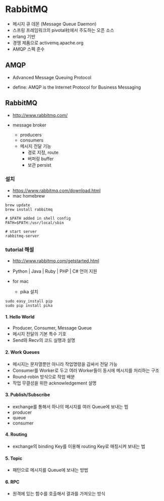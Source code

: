 # RabbitMQ
* 메시지 큐 데몬 (Message Queue Daemon)
* 스프링 프레임워크의 pivotal社에서 주도하는 오픈 소스
* erlang 기반
* 경쟁 제품으로 activemq.apache.org
* AMQP 스펙 준수

## AMQP
* Advanced Message Queuing Protocol

* define: AMQP is the Internet Protocol for Business Messaging

## RabbitMQ
* http://www.rabbitmq.com/

* message broker
  * producers
  * consumers
  * 메시지 전달 기능
    * 경로 지정, route
    * 버퍼링 buffer
    * 보관 persist

### 설치
* https://www.rabbitmq.com/download.html
* mac homebrew
```
brew update
brew install rabbitmq

# $PATH added in shell config
PATH=$PATH:/usr/local/sbin

# start server
rabbitmq-server
```


### tutorial 해설
* http://www.rabbitmq.com/getstarted.html
* Python | Java | Ruby | PHP | C# 언어 지원

* for mac
  * pika 설치
```
sudo easy_install pip
sudo pip install pika
```

#### 1. Hello World
* Producer, Consumer, Message Queue
* 메시지 전달의 기본 특수 기호
* Send와 Recv의 코드 실행과 설명

#### 2. Work Queues
* 메시지는 문자열뿐만 아니라 작업명령을 감싸서 전달 가능
* Consumer를 Worker로 두고 여러 Worker들이 동시에 메시지를 처리하는 구조
* Round-robin 방식으로 작업 배분
* 작업 무결성을 위한 acknowledgement 설명

#### 3. Publish/Subscribe
* exchange를 통해서 하나의 메시지를 여러 Queue에 보내는 법
* producer
* queue
* consumer

#### 4. Routing
* exchange의 binding Key를 이용해 routing Key로 매칭시켜 보내는 법

#### 5. Topic
* 패턴으로 메시지를 Queue에 보내는 방법

#### 6. RPC
* 원격에 있는 함수를 호출해서 결과를 가져오는 방식

